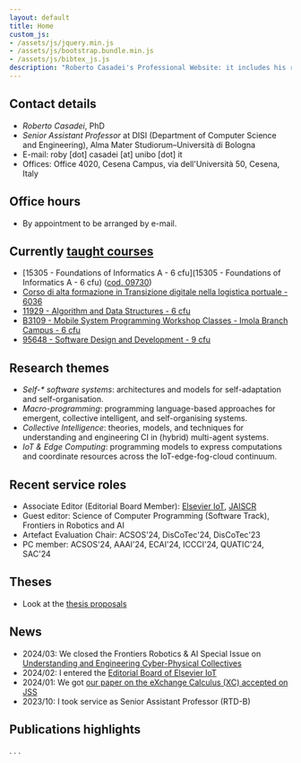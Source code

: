 ```yaml
---
layout: default
title: Home
custom_js:
- /assets/js/jquery.min.js
- /assets/js/bootstrap.bundle.min.js
- /assets/js/bibtex_js.js
description: "Roberto Casadei's Professional Website: it includes his recent academic and professional activity, CV, portfolio, and blog."
---
```



<!--

## Latest

- [Corso di alta formazione in Transizione digitale nella logistica portuale - 6036](/course-2023-24-caf-logistica-portuale/)

--> 

## Contact details

<div class="bio">
  <ul class="pic-desc">
  <li class="h4"><em>Roberto Casadei</em>, PhD</li>
  <li><em>Senior Assistant Professor</em> at DISI (Department of Computer Science and Engineering),  Alma Mater Studiorum&#x2013;Università di Bologna</li>
  <li><span class="lbl"><i class="fas fa-envelope"></i> E-mail:</span> roby [dot] casadei [at] unibo [dot] it</li>
  <li><span class="lbl"><i class="fas fa-map-marker-alt"></i> Offices:</span> Office 4020, Cesena Campus, via dell'Università 50, Cesena, Italy</li>
  </ul>

  <div class="mt-3 mb-3 badges"> <!-- text-center -->
    <a href="https://github.com/metaphori/" title="Roberto Casadei's GitHub Account"><i class="fab fa-github fa-2x"></i></a>
    <a href="https://www.unibo.it/sitoweb/roby.casadei/en" title="Roberto Casadei's Institutional Website"><i class="fas fa-university fa-2x"></i></a>
    <a href="https://stackoverflow.com/users/2250712/metaphori" title="Roberto Casadei's StackOverflow Website"><i class="fab fa-slack-hash fa-2x"></i></a>
    <a href="https://slideshare.net/RobertoCasadei" title="Roberto Casadei's Slideshare"><i class="fab fa-slideshare fa-2x"></i></a>
    <a href="https://scholar.google.it/citations?user=qhfWK44AAAAJ" title="Roberto Casadei's Scholar Profile"><i class="fas fa-graduation-cap fa-2x"></i></a>
    <a href="https://dblp.uni-trier.de/pers/hd/c/Casadei:Roberto" title="Roberto Casadei's DBLP Profile"><i class="fas fa-pen-alt fa-2x"></i></a>
    <a href="https://www.linkedin.com/in/robertocasadei/" title="Roberto Casadei's LinkedIn Profile"><i class="fab fa-linkedin fa-2x"></i></a>
    <a href="mailto:name.surname90@gmail.com" title="Roberto Casadei's Email"><i class="fas fa-envelope fa-2x"></i></a>
  </div>
</div>


## Office hours

- By appointment to be arranged by e-mail.

## Currently [taught courses](https://www.unibo.it/sitoweb/roby.casadei/teachings)

- [15305 - Foundations of Informatics A - 6 cfu](15305 - Foundations of Informatics A - 6 cfu) ([cod. 09730](http://www.unibo.it/en/teaching/course-unit-catalogue/course-unit/2023/447683))
- [Corso di alta formazione in Transizione digitale nella logistica portuale - 6036](/course-2023-24-caf-logistica-portuale/)
- [11929 - Algorithm and Data Structures - 6 cfu](http://www.unibo.it/en/teaching/course-unit-catalogue/course-unit/2023/498823)
- [B3109 - Mobile System Programming Workshop Classes - Imola Branch Campus - 6 cfu](http://www.unibo.it/en/teaching/course-unit-catalogue/course-unit/2023/498837)
- [95648 - Software Design and Development - 9 cfu](http://www.unibo.it/en/teaching/course-unit-catalogue/course-unit/2023/498808)

<!--
- [09730 -  Principles of Informatics - 6 cfu, 15305 - Foundations of Informatics A - 6 cfu](http://www.unibo.it/en/teaching/course-unit-catalogue/course-unit/2022/482466)
- [95648 - Software Design and Development - 9 cfu](http://www.unibo.it/en/teaching/course-unit-catalogue/course-unit/2022/466792)
- [70219 - Object-Oriented Programming - Module 3](http://www.unibo.it/en/teaching/course-unit-catalogue/course-unit/2022/378219)
-->

## Research themes

- _Self-* software systems_: architectures and models for self-adaptation and self-organisation.
- *Macro-programming*: programming language-based approaches for emergent, collective intelligent, and self-organising systems.
- *Collective Intelligence*: theories, models, and techniques for understanding and engineering CI in (hybrid) multi-agent systems.
- *IoT &amp; Edge Computing*: programming models to express computations and coordinate resources across the IoT-edge-fog-cloud continuum.

## Recent service roles

- Associate Editor (Editorial Board Member): [Elsevier IoT](https://www.sciencedirect.com/journal/internet-of-things/about/editorial-board), [JAISCR](https://sciendo.com/journal/JAISCR?content-tab=editorial)
- Guest editor: Science of Computer Programming (Software Track), Frontiers in Robotics and AI
- Artefact Evaluation Chair: ACSOS'24, DisCoTec'24, DisCoTec'23
- PC member: ACSOS'24, AAAI'24, ECAI'24, ICCCI'24, QUATIC'24, SAC'24

<!--
- [ASMECC'23 (Autonomic and Self-* Management for the Edge-Cloud Continuum)](https://asmecc-workshop.github.io/2023/) Workshop Chair
- [DISCOLI'23 (DIStributed COLlective Intelligence)](https://discoli-workshop.github.io/2023/) Workshop Chair
- [DisCoTec'23 Artifact Evaluation Committee Chair](https://www.discotec.org/2023/)
- [ACSOS'23 Senior PC Member](https://2023.acsos.org/committee/acsos-2023-papers-program-committee)
- [ICCCI'23 PC Member](https://iccci.pwr.edu.pl/2023/committee-program.php)
- [ACSOS'22 PC Member and Proceedings Chair](https://2022.acsos.org/committee/acsos-2022-organizing-committee)
- [COORDINATION'22 Artifact Evaluation Committee Member](https://www.discotec.org/2022/coordination)
- [DISCOLI'22 (DIStributed COLlective Intelligence)](https://discoli-workshop.github.io/2022/) Workshop Chair
- [PLDI'21](https://pldi21.sigplan.org/) Artifact Evaluation Committee Member
- [eCAS'21](https://ecas2021.apice.unibo.it) Workshop Chair
- [ACSOS'21](http://2021.acsos.org/) PC Member and Publicity Chair
- [COORDINATION'21](https://www.discotec.org/2021/coordination) PC Member
- [MODELS'21 - ACM Student Research Competition](https://conf.researchr.org/track/models-2021/models-2021-acm-student-research-competition) PC Member
- [CLOUD COMPUTING'21](https://www.iaria.org/conferences2021/CLOUDCOMPUTING21.html) PC Member
-->

## Theses

- Look at the [thesis proposals](/thesis-proposals)

## News

- 2024/03: We closed the Frontiers Robotics & AI Special Issue on [Understanding and Engineering Cyber-Physical Collectives
](https://www.frontiersin.org/research-topics/52323/understanding-and-engineering-cyber-physical-collectives)
- 2024/02: I entered the [Editorial Board of Elsevier IoT](https://www.sciencedirect.com/journal/internet-of-things/about/editorial-board)
- 2024/01: We got [our paper on the eXchange Calculus (XC) accepted on JSS](https://doi.org/10.1016/j.jss.2024.111976)
- 2023/10: I took service as Senior Assistant Professor (RTD-B)

## Publications highlights

<bibtex src="{{ '/assets/biblio.bib' | relative_url }}"></bibtex>
<div class="bibtex_structure">
  <div class="sort year" extra="DESC number">
    <!--<h3 class="title"></h3>-->
    <div class="templates"></div>
  </div>                                                            
</div>

<div class="bibtex_template">
  <div>
    <span class="title"></span>
  </div>
  <div class="if author"><span class="author"><span class="first"></span> <span class="last"></span></span></div>
  <span class="if booktitle"><span class="booktitle"></span>.</span>
  <span class="if journal"><span class="journal"></span>.</span>
  <span class="if year">
  <span class="year"></span>.
  <span class="if note">
    <!--<button class="bibtexVar" type="button" data-toggle="collapse" data-target="#notes_+BIBTEXKEY+" extra="BIBTEXKEY" role="button" aria-expanded="false" aria-controls="notes_+BIBTEXKEY+"><i class="fas fa-envelope"></i></button>-->
    <a class="bibtexVar" type="button" data-toggle="collapse" href="#notes_+BIBTEXKEY+" extra="BIBTEXKEY" role="button" aria-expanded="false" aria-controls="notes_+BIBTEXKEY+"><i class="fas fa-info-circle"></i></a>
  </span>
  </span>
  <div class="if url">
    <a class="bibtexVar" href="+URL+" extra="url">
      <span class="url"></span>
    </a>
  </div>
  <div class="if !url">
    <div class="if doi">
      <a class="bibtexVar" href="" extra="doi"><span class="doi"></span></a>
    </div>
  </div>
  <div class="note collapse bibtexVar" id="notes_+BIBTEXKEY+" extra="BIBTEXKEY">
    <span extra="note" class="note"></span>
  </div>
</div>
<div class="bibtex_display" bibtexkey="casadei2023acmsur-macro|casadei2022scafi|taas2022|audrito2022ecoop|casadei2021eaai|audrito2021drv-slcs-fc|pianini2020scr|viroli2019jlamp-si-coord|casadei2020mdpifi-pulverization"></div>

